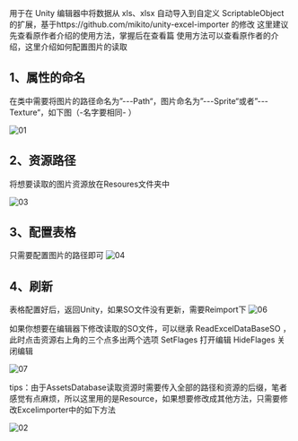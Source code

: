 用于在 Unity 编辑器中将数据从 xls、xlsx 自动导入到自定义 ScriptableObject 的扩展，基于https://github.com/mikito/unity-excel-importer 的修改
这里建议先查看原作者介绍的使用方法，掌握后在查看篇
使用方法可以查看原作者的介绍，这里介绍如何配置图片的读取

## 1、属性的命名
在类中需要将图片的路径命名为”---Path“，图片命名为”---Sprite“或者”---Texture“，如下图（-名字要相同- ）

![01](https://github.com/user-attachments/assets/debfa762-9b16-4182-8cd5-d9fcd43ceeea)
## 2、资源路径
将想要读取的图片资源放在Resoures文件夹中

![03](https://github.com/user-attachments/assets/a9766711-f6db-4272-902d-aea9cb6a2b69)
## 3、配置表格
只需要配置图片的路径即可
![04](https://github.com/user-attachments/assets/53476a86-b2e5-428f-9093-c4922f3df9e0)

## 4、刷新
表格配置好后，返回Unity，如果SO文件没有更新，需要Reimport下
![06](https://github.com/user-attachments/assets/b6cb7e35-2b7e-42f2-acdd-166641e27426)


如果你想要在编辑器下修改读取的SO文件，可以继承 ReadExcelDataBaseSO ，此时点击资源右上角的三个点多出两个选项
SetFlages 打开编辑
HideFlages 关闭编辑

![07](https://github.com/user-attachments/assets/696841a7-d001-4c75-86db-a3b0b1525d97)


tips：由于AssetsDatabase读取资源时需要传入全部的路径和资源的后缀，笔者感觉有点麻烦，所以这里用的是Resource，如果想要修改成其他方法，只需要修改Excelimporter中的如下方法

![02](https://github.com/user-attachments/assets/3ec75570-987f-4ac7-9a74-1a64d13efe6a)
